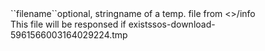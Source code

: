 <tr><td>``filename``</td><td>optional, string</td><td>name of a temp. file from <<resourcePath>>/info<br/>
This file will be responsed if exists</td><td>sos-download-5961566003164029224.tmp</td><td></td></tr>
    
